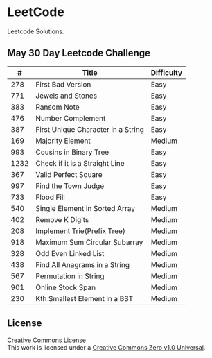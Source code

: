 # LeetCode
Leetcode Solutions.

## May 30 Day Leetcode Challenge
| # | Title | Difficulty |
| --- | --- | --- |
| 278 | First Bad Version | Easy | 
| 771 | Jewels and Stones | Easy |
| 383 |  Ransom Note | Easy |
| 476 | Number Complement | Easy |
| 387 | First Unique Character in a String | Easy |
| 169 | Majority Element | Medium |
| 993 |  Cousins in Binary Tree | Easy | 
| 1232 | Check if it is a Straight Line | Easy |
| 367 | Valid Perfect Square | Easy |
| 997 | Find the Town Judge | Easy |
| 733 | Flood Fill | Easy |
| 540 | Single Element in Sorted Array | Medium |
| 402 | Remove K Digits | Medium |
| 208 | Implement Trie(Prefix Tree) | Medium |
| 918 | Maximum Sum Circular Subarray | Medium |
| 328 | Odd Even Linked List | Medium |
| 438 | Find All Anagrams in a String | Medium |
| 567 | Permutation in String | Medium |
| 901 | Online Stock Span | Medium |
| 230 |Kth Smallest Element in a BST | Medium |



## License
<a rel="license" href="https://github.com/varnika98/Leetcode/blob/master/LICENSE">Creative Commons License</a><br />This work is licensed under a <a rel="license" href="https://creativecommons.org/publicdomain/zero/1.0//">Creative Commons Zero v1.0 Universal</a>.
